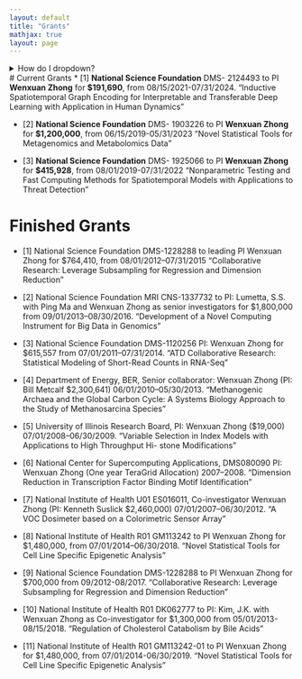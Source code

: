 ```yaml
---
layout: default
title: "Grants"
mathjax: true
layout: page
---
```

<details>
<summary>How do I dropdown?</summary>
<br>
This is how you dropdown.
</details>
# Current Grants
* [1] <b>National Science Foundation</b>  DMS- 2124493 to PI <b>Wenxuan Zhong</b> for <b>$191,690</b>, from 08/15/2021-07/31/2024.
   “Inductive Spatiotemporal Graph Encoding for Interpretable and Transferable Deep Learning with Application in Human Dynamics”
  
* [2] <b>National Science Foundation</b> DMS- 1903226 to PI <b>Wenxuan Zhong</b> for <b>$1,200,000</b>, from 06/15/2019-05/31/2023 “Novel Statistical Tools for Metagenomics and Metabolomics Data”
  
* [3] <b>National Science Foundation</b> DMS- 1925066 to PI <b>Wenxuan Zhong</b> for <b>$415,928</b>, from  08/01/2019-07/31/2022 “Nonparametric Testing and Fast Computing Methods for Spatiotemporal Models with Applications to Threat Detection”

# Finished Grants
* [1] National Science Foundation DMS-1228288 to leading PI Wenxuan Zhong for $764,410, from 08/01/2012–07/31/2015 “Collaborative Research: Leverage Subsampling for Regression and Dimension Reduction”
* [2] National Science Foundation MRI CNS-1337732 to PI: Lumetta, S.S. with Ping Ma and Wenxuan Zhong as senior investigators for $1,800,000 from 09/01/2013–08/30/2016. “Development of a Novel Computing Instrument for Big Data in Genomics”

* [3] National Science Foundation DMS-1120256 PI: Wenxuan Zhong for $615,557 from 07/01/2011–07/31/2014. “ATD Collaborative Research: Statistical Modeling of Short-Read Counts in RNA-Seq”

* [4] Department of Energy, BER, Senior collaborator: Wenxuan Zhong (PI: Bill Metcalf $2,300,641) 06/01/2010–05/30/2013. “Methanogenic Archaea and the Global Carbon Cycle: A Systems Biology Approach to the Study of Methanosarcina Species”

* [5] University of Illinois Research Board, PI: Wenxuan Zhong ($19,000) 07/01/2008–06/30/2009. “Variable Selection in Index Models with Applications to High Throughput Hi- stone Modifications”

* [6] National Center for Supercomputing Applications, DMS080090 PI: Wenxuan Zhong (One year TeraGrid Allocation) 2007–2008. “Dimension Reduction in Transcription Factor Binding Motif Identification”

* [7] National Institute of Health U01 ES016011, Co-investigator Wenxuan Zhong (PI: Kenneth Suslick $2,460,000) 07/01/2007–06/30/2012. “A VOC Dosimeter based on a Colorimetric Sensor Array”

* [8] National Institute of Health R01 GM113242 to PI Wenxuan Zhong for $1,480,000, from  07/01/2014–06/30/2018. “Novel Statistical Tools for Cell Line Specific Epigenetic Analysis”

* [9] National Science Foundation DMS-1228288 to PI Wenxuan Zhong for $700,000 from 09/2012-08/2017. “Collaborative Research: Leverage Subsampling for Regression and Dimension Reduction”

* [10] National Institute of Health R01 DK062777 to PI: Kim, J.K. with Wenxuan Zhong as Co-investigator for $1,300,000 from 05/01/2013-08/15/2018. “Regulation of Cholesterol Catabolism by Bile Acids”

* [11] National Institute of Health R01 GM113242-01 to PI Wenxuan Zhong for $1,480,000, from 07/01/2014-06/30/2019. “Novel Statistical Tools for Cell Line Specific Epigenetic Analysis”
